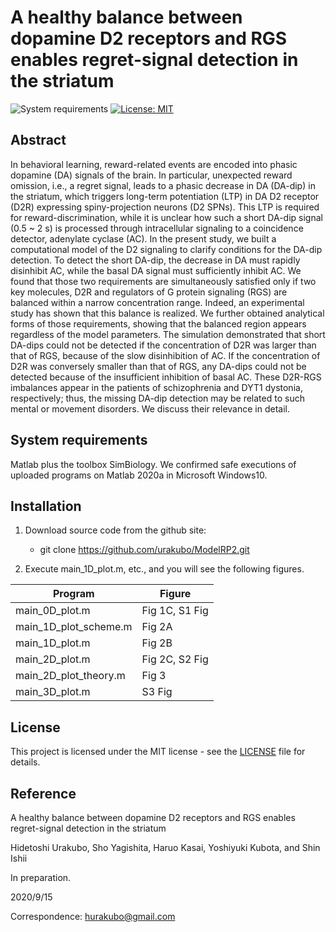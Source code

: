 # A healthy balance between dopamine D2 receptors and RGS enables regret-signal detection in the striatum

![System requirements](https://img.shields.io/badge/platform-matlab2020a%20or%20newer-green.svg)
[![License: MIT](https://img.shields.io/badge/License-MIT-blue.svg)](https://opensource.org/licenses/MIT)

## Abstract
In behavioral learning, reward-related events are encoded into phasic dopamine (DA) signals of the brain. In particular, unexpected reward omission, i.e., a regret signal, leads to a phasic decrease in DA (DA-dip) in the striatum, which triggers long-term potentiation (LTP) in DA D2 receptor (D2R) expressing spiny-projection neurons (D2 SPNs). This LTP is required for reward-discrimination, while it is unclear how such a short DA-dip signal (0.5 ~ 2 s) is processed through intracellular signaling to a coincidence detector, adenylate cyclase (AC). In the present study, we built a computational model of the D2 signaling to clarify conditions for the DA-dip detection. To detect the short DA-dip, the decrease in DA must rapidly disinhibit AC, while the basal DA signal must sufficiently inhibit AC. We found that those two requirements are simultaneously satisfied only if two key molecules, D2R and regulators of G protein signaling (RGS) are balanced within a narrow concentration range. Indeed, an experimental study has shown that this balance is realized. We further obtained analytical forms of those requirements, showing that the balanced region appears regardless of the model parameters. The simulation demonstrated that short DA-dips could not be detected if the concentration of D2R was larger than that of RGS, because of the slow disinhibition of AC. If the concentration of D2R was conversely smaller than that of RGS, any DA-dips could not be detected because of the insufficient inhibition of basal AC. These D2R-RGS imbalances appear in the patients of schizophrenia and DYT1 dystonia, respectively; thus, the missing DA-dip detection may be related to such mental or movement disorders. We discuss their relevance in detail.

## System requirements

Matlab plus the toolbox SimBiology. We confirmed safe executions of uploaded programs on Matlab 2020a in Microsoft Windows10.

## Installation

1. Download source code from the github site:

	- git clone https://github.com/urakubo/ModelRP2.git

2. Execute main_1D_plot.m, etc., and you will see the following figures.

| Program | Figure |
| ------------- | ------------- |
| main_0D_plot.m | Fig 1C, S1 Fig |
| main_1D_plot_scheme.m | Fig 2A |
| main_1D_plot.m | Fig 2B |
| main_2D_plot.m | Fig 2C, S2 Fig |
| main_2D_plot_theory.m | Fig 3 |
| main_3D_plot.m |S3 Fig |

## License

This project is licensed under the MIT license - see the [LICENSE](LICENSE) file for details.

## Reference
A healthy balance between dopamine D2 receptors and RGS enables regret-signal detection in the striatum

Hidetoshi Urakubo, Sho Yagishita, Haruo Kasai, Yoshiyuki Kubota, and Shin Ishii

In preparation.

2020/9/15

Correspondence: hurakubo@gmail.com
